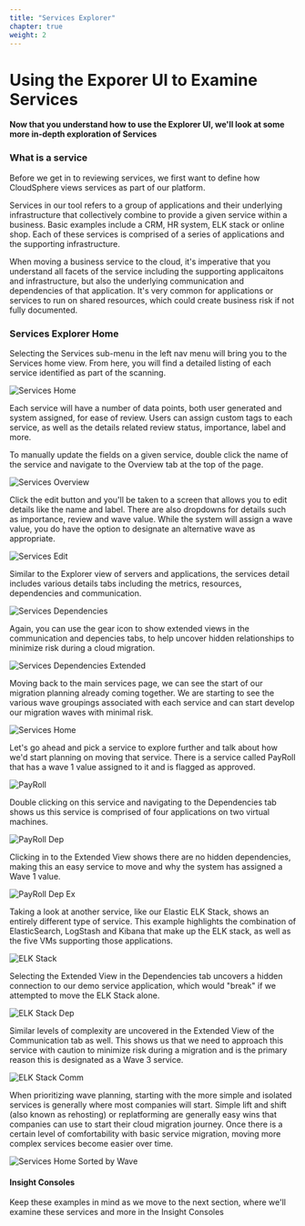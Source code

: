 ```yaml
---
title: "Services Explorer" 
chapter: true
weight: 2 
---
```


# Using the Exporer UI to Examine Services

**Now that you understand how to use the Explorer UI, we'll look at some more in-depth exploration of Services**

### What is a service

Before we get in to reviewing services, we first want to define how CloudSphere views services as part of our platform.  

Services in our tool refers to a group of applications and their underlying infrastructure that collectively combine to provide a given service within a business.  Basic examples include a CRM, HR system, ELK stack or online shop.  Each of these services is comprised of a series of applications and the supporting infrastructure.  

When moving a business service to the cloud, it's imperative that you understand all facets of the service including the supporting applicaitons and infrastructure, but also the underlying communication and dependencies of that application.  It's very common for applications or services to run on shared resources, which could create business risk if not fully documented.  
   

### Services Explorer Home

Selecting the Services sub-menu in the left nav menu will bring you to the Services home view.  From here, you will find a detailed listing of each service identified as part of the scanning.

![Services Home](/images/serviceshome.PNG)

Each service will have a number of data points, both user generated and system assigned, for ease of review.  Users can assign custom tags to each service, as well as the details related review status, importance, label and more.  

To manually update the fields on a given service, double click the name of the service and navigate to the Overview tab at the top of the page.

![Services Overview](/images/servicesoverview.PNG)

Click the edit button and you'll be taken to a screen that allows you to edit details like the name and label.  There are also dropdowns for details such as importance, review and wave value.  While the system will assign a wave value, you do have the option to designate an alternative wave as appropriate.  

![Services Edit](/images/servicesedit.PNG)

Similar to the Explorer view of servers and applications, the services detail includes various details tabs including the metrics, resources, dependencies and communication.  

![Services Dependencies](/images/servicesdep.PNG)

Again, you can use the gear icon to show extended views in the communication and depencies tabs, to help uncover hidden relationships to minimize risk during a cloud migration. 

![Services Dependencies Extended](/images/servicedepex.PNG)

Moving back to the main services page, we can see the start of our migration planning already coming together.  We are starting to see the various wave groupings associated with each service and can start develop our migration waves with minimal risk.  

![Services Home](/images/serviceshome.PNG)

Let's go ahead and pick a service to explore further and talk about how we'd start planning on moving that service.  There is a service called PayRoll that has a wave 1 value assigned to it and is flagged as approved.  

![PayRoll](/images/payroll.PNG)

Double clicking on this service and navigating to the Dependencies tab shows us this service is comprised of four applications on two virtual machines.  

![PayRoll Dep](/images/payrolldep.PNG)

Clicking in to the Extended View shows there are no hidden dependencies,  making this an easy service to move and why the system has assigned a Wave 1 value.  

![PayRoll Dep Ex](/images/payrolldepex.PNG)

Taking a look at another service, like our Elastic ELK Stack, shows an entirely different type of service.  This example highlights the combination of ElasticSearch, LogStash and Kibana that make up the ELK stack, as well as the five VMs supporting those applications. 

![ELK Stack](/images/elkstackdep.PNG)

Selecting the Extended View in the Dependencies tab uncovers a hidden connection to our demo service application, which would "break" if we attempted to move the ELK Stack alone.  

![ELK Stack Dep](/images/elkstackdepex.PNG)

Similar levels of complexity are uncovered in the Extended View of the Communication tab as well.  This shows us that we need to approach this service with caution to minimize risk during a migration and is the primary reason this is designated as a Wave 3 service.  

![ELK Stack Comm](/images/elkstackcomm.PNG)

When prioritizing wave planning, starting with the more simple and isolated services is generally where most companies will start.  Simple lift and shift (also known as rehosting) or replatforming are generally easy wins that companies can use to start their cloud migration journey.  Once there is a certain level of comfortability with basic service migration, moving more complex services become easier over time.

![Services Home Sorted by Wave](/images/serviceshomesorted.PNG)


#### Insight Consoles
Keep these examples in mind as we move to the next section, where we'll examine these services and more in the Insight Consoles

